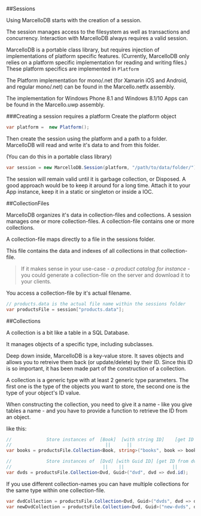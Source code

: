 ##Sessions

Using MarcelloDB starts with the creation of a session.

The session manages access to the filesystem as well as transactions and concurrency.
Interaction with MarcelloDB always requires a valid session.

MarcelloDB is a portable class library, but requires injection of implementations of platform specific features.
(Currently, MarcelloDB only relies on a platform specific implementation for reading and writing files.)
These platform specifics are implemented in ```Platform```

The Platform implementation for mono/.net (for Xamarin iOS and Android, and regular mono/.net) can be found in the Marcello.netfx assembly.

The implementation for Windows Phone 8.1 and Windows 8.1/10 Apps can be found in the Marcello.uwp assembly.

###Creating a session requires a platform
Create the platform object
```cs
var platform =  new Platform();
```

Then create the session using the platform and a path to a folder. MarcelloDB will read and write it's data to and from this folder.

(You can do this in a portable class library)
```cs
var session = new MarcelloDB.Session(platform, "/path/to/data/folder/");
```

The session will remain valid until it is garbage collection, or Disposed. A good approach would be to keep it around for a long time. Attach it to your App instance, keep it in a static or singleton or inside a IOC.

##CollectionFiles

MarcelloDB organizes it's data in collection-files and collections.
A session manages one or more collection-files. A collection-file contains one or more collections.

A collection-file maps directly to a file in the sessions folder.

This file contains the data and indexes of all collections in that collection-file.

> If it makes sense in your use-case - *a product catalog for instance* - you could generate a collection-file on the server and download it to your clients.

You access a collection-file by it's actual filename.

```cs
// products.data is the actual file name within the sessions folder
var productsFile = session["products.data"];
```

##Collections

A collection is a bit like a table in a SQL Database.

It manages objects of a specific type, including subclasses.

Deep down inside, MarcelloDB is a key-value store. It saves objects and allows you to retreive them back (or update/delete) by their ID.
Since this ID is so important, it has been made part of the construction of a collection.

A collection is a generic type with at least 2 generic type parameters. The first one is the type of the objects you want to store, the second one is the type of your object's ID value.

When constructing the collection, you need to give it a name - like you give tables a name - and you have to provide a function to retrieve the ID from an object.

like this:
```cs
//             Store instances of  [Book]  [with string ID]    [get ID from book]
//                                   ||      ||                       ||
var books = productsFile.Collection<Book, string>("books", book => book.BookId);

//             Store instances of  [Dvd] [with Guid ID] [get ID from dvd]
//                                  ||    ||                  ||
var dvds = productsFile.Collection<Dvd, Guid>("dvd", dvd => dvd.id);
```

If you use different collection-names you can have multiple collections for the same type within one collection-file.
```cs
var dvdCollection = productsFile.Collection<Dvd, Guid>("dvds", dvd => dvd.id);
var newDvdCollection = productsFile.Collection<Dvd, Guid>("new-dvds", dvd => dvd.id);
```
